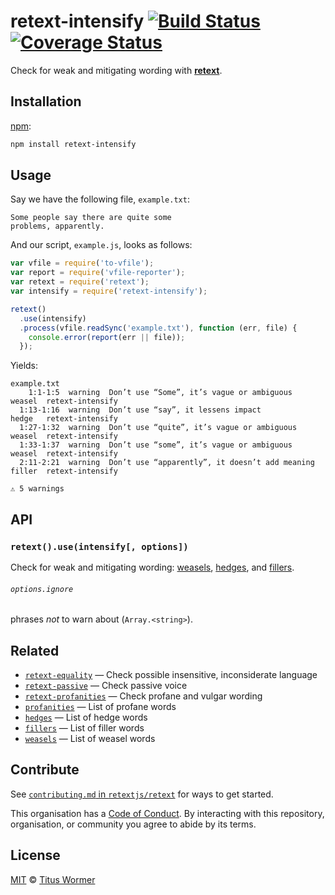 # retext-intensify [![Build Status][travis-badge]][travis] [![Coverage Status][codecov-badge]][codecov]

Check for weak and mitigating wording with [**retext**][retext].

## Installation

[npm][]:

```bash
npm install retext-intensify
```

## Usage

Say we have the following file, `example.txt`:

```text
Some people say there are quite some
problems, apparently.
```

And our script, `example.js`, looks as follows:

```javascript
var vfile = require('to-vfile');
var report = require('vfile-reporter');
var retext = require('retext');
var intensify = require('retext-intensify');

retext()
  .use(intensify)
  .process(vfile.readSync('example.txt'), function (err, file) {
    console.error(report(err || file));
  });
```

Yields:

```text
example.txt
    1:1-1:5  warning  Don’t use “Some”, it’s vague or ambiguous       weasel  retext-intensify
  1:13-1:16  warning  Don’t use “say”, it lessens impact              hedge   retext-intensify
  1:27-1:32  warning  Don’t use “quite”, it’s vague or ambiguous      weasel  retext-intensify
  1:33-1:37  warning  Don’t use “some”, it’s vague or ambiguous       weasel  retext-intensify
  2:11-2:21  warning  Don’t use “apparently”, it doesn’t add meaning  filler  retext-intensify

⚠ 5 warnings
```

## API

### `retext().use(intensify[, options])`

Check for weak and mitigating wording: [weasels][wiki-weasels],
[hedges][wiki-hedges], and [fillers][wiki-fillers].

###### `options.ignore`

phrases _not_ to warn about (`Array.<string>`).

## Related

*   [`retext-equality`](https://github.com/retextjs/retext-equality)
    — Check possible insensitive, inconsiderate language
*   [`retext-passive`](https://github.com/retextjs/retext-passive)
    — Check passive voice
*   [`retext-profanities`](https://github.com/retextjs/retext-profanities)
    — Check profane and vulgar wording
*   [`profanities`](https://github.com/words/profanities)
    — List of profane words
*   [`hedges`](https://github.com/words/hedges)
    — List of hedge words
*   [`fillers`](https://github.com/words/fillers)
    — List of filler words
*   [`weasels`](https://github.com/words/weasels)
    — List of weasel words

## Contribute

See [`contributing.md` in `retextjs/retext`][contributing] for ways to get
started.

This organisation has a [Code of Conduct][coc].  By interacting with this
repository, organisation, or community you agree to abide by its terms.

## License

[MIT][license] © [Titus Wormer][author]

<!-- Definitions -->

[travis-badge]: https://img.shields.io/travis/retextjs/retext-intensify.svg

[travis]: https://travis-ci.org/retextjs/retext-intensify

[codecov-badge]: https://img.shields.io/codecov/c/github/retextjs/retext-intensify.svg

[codecov]: https://codecov.io/github/retextjs/retext-intensify

[npm]: https://docs.npmjs.com/cli/install

[license]: LICENSE

[author]: http://wooorm.com

[retext]: https://github.com/retextjs/retext

[wiki-weasels]: https://en.wikipedia.org/wiki/Weasel_word

[wiki-fillers]: https://en.wikipedia.org/wiki/Filler_%28linguistics%29

[wiki-hedges]: https://en.wikipedia.org/wiki/Hedge_%28linguistics%29

[contributing]: https://github.com/retextjs/retext/blob/master/contributing.md

[coc]: https://github.com/retextjs/retext/blob/master/code-of-conduct.md
